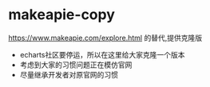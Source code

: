# makeapie-copy
https://www.makeapie.com/explore.html 的替代,提供克隆版

* echarts社区要停运，所以在这里给大家克隆一个版本
* 考虑到大家的习惯问题正在模仿官网
* 尽量继承开发者对原官网的习惯

